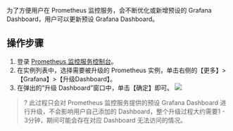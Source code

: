 为了方便用户在 Prometheus 监控服务，会不断优化或新增预设的 Grafana Dashboard，用户可以更新预设 Grafana Dashboard。

## 操作步骤

1. 登录 [ Prometheus 监控服务控制台](https://console.cloud.tencent.com/monitor/prometheus)。
2. 在实例列表中，选择需要被升级的 Prometheus 实例，单击右侧的【更多】>【Grafana】>【升级Dashboard】。
3. 在弹出的“升级 Dashboard”窗口中，单击【确定】即可。
![](https://main.qcloudimg.com/raw/08185c2ceb31e23d1243bfea30171d90.png)
>? 此过程只会对 Prometheus 监控服务提供的预设 Grafana Dashboard 进行升级，不会影响用户自己添加的 Dashboard，整个升级过程大约需要1 - 3分钟，期间可能会存在对应 Dashboard 无法访问的情况。
